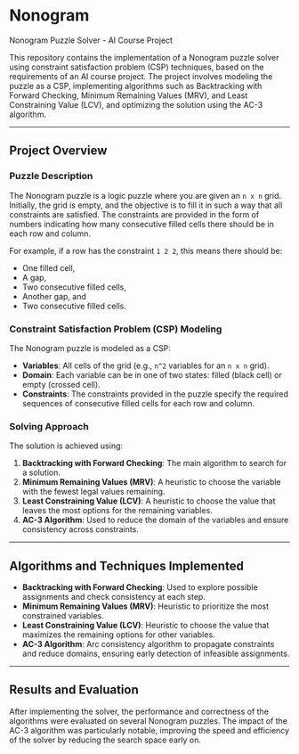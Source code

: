 # Nonogram
Nonogram Puzzle Solver - AI Course Project

This repository contains the implementation of a Nonogram puzzle solver using constraint satisfaction problem (CSP) techniques, based on the requirements of an AI course project. The project involves modeling the puzzle as a CSP, implementing algorithms such as Backtracking with Forward Checking, Minimum Remaining Values (MRV), and Least Constraining Value (LCV), and optimizing the solution using the AC-3 algorithm.

---

## **Project Overview**

### **Puzzle Description**  
The Nonogram puzzle is a logic puzzle where you are given an `n x n` grid. Initially, the grid is empty, and the objective is to fill it in such a way that all constraints are satisfied. The constraints are provided in the form of numbers indicating how many consecutive filled cells there should be in each row and column. 

For example, if a row has the constraint `1 2 2`, this means there should be:
- One filled cell,
- A gap,
- Two consecutive filled cells,
- Another gap, and
- Two consecutive filled cells.

### **Constraint Satisfaction Problem (CSP) Modeling**  
The Nonogram puzzle is modeled as a CSP:
- **Variables**: All cells of the grid (e.g., `n^2` variables for an `n x n` grid).
- **Domain**: Each variable can be in one of two states: filled (black cell) or empty (crossed cell).
- **Constraints**: The constraints provided in the puzzle specify the required sequences of consecutive filled cells for each row and column.

### **Solving Approach**  
The solution is achieved using:
1. **Backtracking with Forward Checking**: The main algorithm to search for a solution.
2. **Minimum Remaining Values (MRV)**: A heuristic to choose the variable with the fewest legal values remaining.
3. **Least Constraining Value (LCV)**: A heuristic to choose the value that leaves the most options for the remaining variables.
4. **AC-3 Algorithm**: Used to reduce the domain of the variables and ensure consistency across constraints.

---

## **Algorithms and Techniques Implemented**

- **Backtracking with Forward Checking**: Used to explore possible assignments and check consistency at each step.
- **Minimum Remaining Values (MRV)**: Heuristic to prioritize the most constrained variables.
- **Least Constraining Value (LCV)**: Heuristic to choose the value that maximizes the remaining options for other variables.
- **AC-3 Algorithm**: Arc consistency algorithm to propagate constraints and reduce domains, ensuring early detection of infeasible assignments.

---

## **Results and Evaluation**

After implementing the solver, the performance and correctness of the algorithms were evaluated on several Nonogram puzzles. The impact of the AC-3 algorithm was particularly notable, improving the speed and efficiency of the solver by reducing the search space early on.
